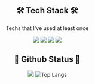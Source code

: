 <div align=center>

 ## 🛠 Tech Stack 🛠
 
 Techs that I've used at least once
 
<img src="https://img.shields.io/badge/HTML-E34F26?style=flat-square&logo=HTML5&logoColor=white"/></a>
<img src="https://img.shields.io/badge/CSS-1572B6?style=flat-square&logo=CSS3&logoColor=white"/></a>
<img src="https://img.shields.io/badge/Python-3776AB?style=flat-square&logo=Python&logoColor=white"/></a>
<img src="https://img.shields.io/badge/Javascript-F7DF1E?style=flat-square&logo=javascript&logoColor=white"/></a>

## 🔧 Github Status 🔧
 
![](https://github-readme-stats.vercel.app/api?username=alpha77x&show_icons=true&theme=radical)
![Top Langs](https://github-readme-stats.vercel.app/api/top-langs/?username=alpha77x&layout=radical)
 </div>
